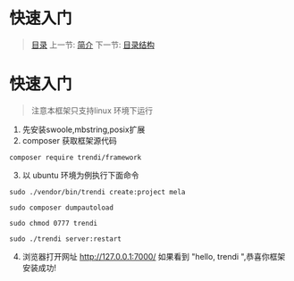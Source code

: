 #  快速入门

   > [目录](<index.md>)
   > 上一节: [简介](<1.1.md>)
   > 下一节: [目录结构](<1.3.md>)


   快速入门
========

> 注意本框架只支持linux 环境下运行

1. 先安装swoole,mbstring,posix扩展
2. composer 获取框架源代码

```
composer require trendi/framework

```

3. 以 ubuntu 环境为例执行下面命令

```
sudo ./vendor/bin/trendi create:project mela

sudo composer dumpautoload

sudo chmod 0777 trendi

sudo ./trendi server:restart

```

4. 浏览器打开网址 http://127.0.0.1:7000/ 如果看到 "hello, trendi ",恭喜你框架安装成功!
